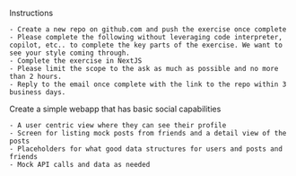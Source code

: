 
Instructions

    - Create a new repo on github.com and push the exercise once complete
    - Please complete the following without leveraging code interpreter, copilot, etc.. to complete the key parts of the exercise. We want to see your style coming through.
    - Complete the exercise in NextJS
    - Please limit the scope to the ask as much as possible and no more than 2 hours.
    - Reply to the email once complete with the link to the repo within 3 business days.

Create a simple webapp that has basic social capabilities

    - A user centric view where they can see their profile
    - Screen for listing mock posts from friends and a detail view of the posts
    - Placeholders for what good data structures for users and posts and friends
    - Mock API calls and data as needed
    